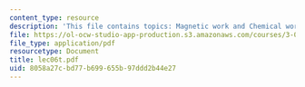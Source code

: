 ```yaml
---
content_type: resource
description: 'This file contains topics: Magnetic work and Chemical work.'
file: https://ol-ocw-studio-app-production.s3.amazonaws.com/courses/3-012-fundamentals-of-materials-science-fall-2005/8058a27cbd77b699655b97ddd2b44e27_lec06t.pdf
file_type: application/pdf
resourcetype: Document
title: lec06t.pdf
uid: 8058a27c-bd77-b699-655b-97ddd2b44e27
---
```

